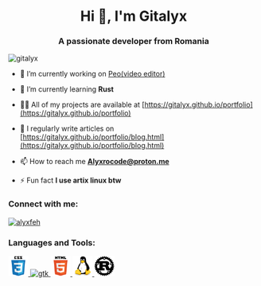 <h1 align="center">Hi 👋, I'm Gitalyx</h1>
<h3 align="center">A passionate developer from Romania</h3>

<p align="left"> <img src="https://komarev.com/ghpvc/?username=gitalyx&label=Profile%20views&color=0e75b6&style=flat" alt="gitalyx" /> </p>

- 🔭 I’m currently working on [Peo(video editor)](https://github.com/gitalyx/peo)

- 🌱 I’m currently learning **Rust**

- 👨‍💻 All of my projects are available at [https://gitalyx.github.io/portfolio](https://gitalyx.github.io/portfolio)

- 📝 I regularly write articles on [https://gitalyx.github.io/portfolio/blog.html](https://gitalyx.github.io/portfolio/blog.html)

- 📫 How to reach me **Alyxrocode@proton.me**

- ⚡ Fun fact **I use artix linux btw**

<h3 align="left">Connect with me:</h3>
<p align="left">
<a href="https://twitter.com/alyxfeh" target="blank"><img align="center" src="https://raw.githubusercontent.com/rahuldkjain/github-profile-readme-generator/master/src/images/icons/Social/twitter.svg" alt="alyxfeh" height="30" width="40" /></a>
</p>

<h3 align="left">Languages and Tools:</h3>
<p align="left"> <a href="https://www.w3schools.com/css/" target="_blank" rel="noreferrer"> <img src="https://raw.githubusercontent.com/devicons/devicon/master/icons/css3/css3-original-wordmark.svg" alt="css3" width="40" height="40"/> </a> <a href="https://www.gtk.org/" target="_blank" rel="noreferrer"> <img src="https://upload.wikimedia.org/wikipedia/commons/7/71/GTK_logo.svg" alt="gtk" width="40" height="40"/> </a> <a href="https://www.w3.org/html/" target="_blank" rel="noreferrer"> <img src="https://raw.githubusercontent.com/devicons/devicon/master/icons/html5/html5-original-wordmark.svg" alt="html5" width="40" height="40"/> </a> <a href="https://www.linux.org/" target="_blank" rel="noreferrer"> <img src="https://raw.githubusercontent.com/devicons/devicon/master/icons/linux/linux-original.svg" alt="linux" width="40" height="40"/> </a> <a href="https://www.rust-lang.org" target="_blank" rel="noreferrer"> <img src="https://raw.githubusercontent.com/devicons/devicon/master/icons/rust/rust-plain.svg" alt="rust" width="40" height="40"/> </a> </p>
